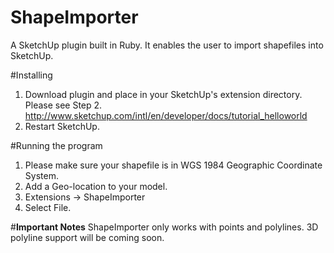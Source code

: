 # ShapeImporter
A SketchUp plugin built in Ruby. It enables the user to import shapefiles into SketchUp.

#Installing
1. Download plugin and place in your SketchUp's extension directory.
   Please see Step 2.
     http://www.sketchup.com/intl/en/developer/docs/tutorial_helloworld
2. Restart SketchUp.

#Running the program
1. Please make sure your shapefile is in WGS 1984 Geographic Coordinate System.
2. Add a Geo-location to your model.
3. Extensions -> ShapeImporter
4. Select File.

#**Important Notes**
ShapeImporter only works with points and polylines. 3D polyline support will be coming soon.
